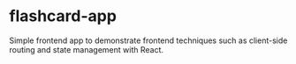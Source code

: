# flashcard-app
Simple frontend app to demonstrate frontend techniques such as client-side routing and state management with React.
